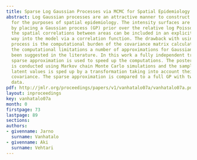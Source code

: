 ```yaml
---
title: Sparse Log Gaussian Processes via MCMC for Spatial Epidemiology
abstract: Log Gaussian processes are an attractive manner to construct intensity surfaces
  for the purposes of spatial epidemiology. The intensity surfaces are naturally smoothed
  by placing a Gaussian process (GP) prior over the relative log Poisson rate, and
  the spatial correlations between areas can be included in an explicit and natural
  way into the model via a correlation function. The drawback with using a Gaussian
  process is the computational burden of the covariance matrix calculations.  To overcome
  the computational limitations a number of approximations for Gaussian process have
  been suggested in the literature. In this work a fully independent training conditional
  sparse approximation is used to speed up the computations. The posterior inference
  is conducted using Markov chain Monte Carlo simulations and the sampling of the
  latent values is sped up by a transformation taking into account their posterior
  covariance. The sparse approximation is compared to a full GP with two sets of mortality
  data.
pdf: http://jmlr.org/proceedings/papers/v1/vanhatalo07a/vanhatalo07a.pdf
layout: inproceedings
key: vanhatalo07a
month: 0
firstpage: 73
lastpage: 89
sections: 
authors:
- givenname: Jarno
  surname: Vanhatalo
- givenname: Aki
  surname: Vehtari
---
```


